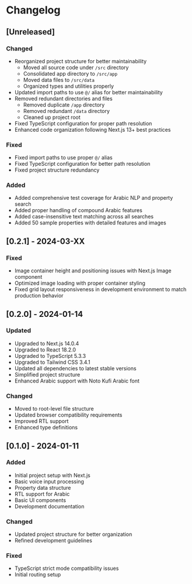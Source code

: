 # Changelog

## [Unreleased]

### Changed
- Reorganized project structure for better maintainability
  - Moved all source code under `/src` directory
  - Consolidated app directory to `/src/app`
  - Moved data files to `/src/data`
  - Organized types and utilities properly
- Updated import paths to use `@/` alias for better maintainability
- Removed redundant directories and files
  - Removed duplicate `/app` directory
  - Removed redundant `/data` directory
  - Cleaned up project root
- Fixed TypeScript configuration for proper path resolution
- Enhanced code organization following Next.js 13+ best practices

### Fixed
- Fixed import paths to use proper `@/` alias
- Fixed TypeScript configuration for better path resolution
- Fixed project structure redundancy

### Added
- Added comprehensive test coverage for Arabic NLP and property search
- Added proper handling of compound Arabic features
- Added case-insensitive text matching across all searches
- Added 50 sample properties with detailed features and images

## [0.2.1] - 2024-03-XX
### Fixed
- Image container height and positioning issues with Next.js Image component
- Optimized image loading with proper container styling
- Fixed grid layout responsiveness in development environment to match production behavior

## [0.2.0] - 2024-01-14
### Updated
- Upgraded to Next.js 14.0.4
- Upgraded to React 18.2.0
- Upgraded to TypeScript 5.3.3
- Upgraded to Tailwind CSS 3.4.1
- Updated all dependencies to latest stable versions
- Simplified project structure
- Enhanced Arabic support with Noto Kufi Arabic font

### Changed
- Moved to root-level file structure
- Updated browser compatibility requirements
- Improved RTL support
- Enhanced type definitions

## [0.1.0] - 2024-01-11
### Added
- Initial project setup with Next.js
- Basic voice input processing
- Property data structure
- RTL support for Arabic
- Basic UI components
- Development documentation

### Changed
- Updated project structure for better organization
- Refined development guidelines

### Fixed
- TypeScript strict mode compatibility issues
- Initial routing setup 
